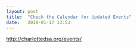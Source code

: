 ```yaml
---
layout: post
title:  "Check the Calendar for Updated Events"
date:   2018-01-17 13:53
---
```


http://charlottedsa.org/events/
